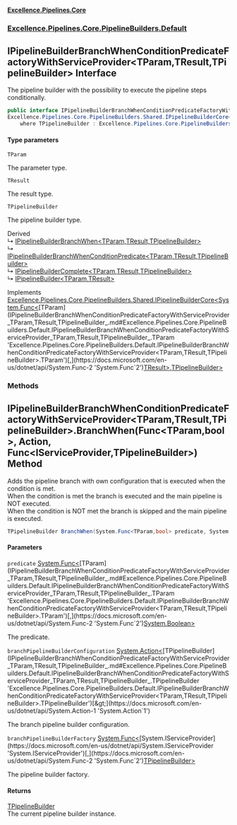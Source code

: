 #### [Excellence.Pipelines.Core](Excellence.Pipelines.md 'Excellence.Pipelines')
### [Excellence.Pipelines.Core.PipelineBuilders.Default](Excellence.Pipelines.md#Excellence.Pipelines.Core.PipelineBuilders.Default 'Excellence.Pipelines.Core.PipelineBuilders.Default')

## IPipelineBuilderBranchWhenConditionPredicateFactoryWithServiceProvider<TParam,TResult,TPipelineBuilder> Interface

The pipeline builder with the possibility to execute the pipeline steps conditionally.

```csharp
public interface IPipelineBuilderBranchWhenConditionPredicateFactoryWithServiceProvider<TParam,TResult,TPipelineBuilder> :
Excellence.Pipelines.Core.PipelineBuilders.Shared.IPipelineBuilderCore<System.Func<TParam, TResult>, TPipelineBuilder>
    where TPipelineBuilder : Excellence.Pipelines.Core.PipelineBuilders.Default.IPipelineBuilderBranchWhenConditionPredicateFactoryWithServiceProvider<TParam, TResult, TPipelineBuilder>
```
#### Type parameters

<a name='Excellence.Pipelines.Core.PipelineBuilders.Default.IPipelineBuilderBranchWhenConditionPredicateFactoryWithServiceProvider_TParam,TResult,TPipelineBuilder_.TParam'></a>

`TParam`

The parameter type.

<a name='Excellence.Pipelines.Core.PipelineBuilders.Default.IPipelineBuilderBranchWhenConditionPredicateFactoryWithServiceProvider_TParam,TResult,TPipelineBuilder_.TResult'></a>

`TResult`

The result type.

<a name='Excellence.Pipelines.Core.PipelineBuilders.Default.IPipelineBuilderBranchWhenConditionPredicateFactoryWithServiceProvider_TParam,TResult,TPipelineBuilder_.TPipelineBuilder'></a>

`TPipelineBuilder`

The pipeline builder type.

Derived  
&#8627; [IPipelineBuilderBranchWhen&lt;TParam,TResult,TPipelineBuilder&gt;](IPipelineBuilderBranchWhen_TParam,TResult,TPipelineBuilder_.md 'Excellence.Pipelines.Core.PipelineBuilders.Default.IPipelineBuilderBranchWhen<TParam,TResult,TPipelineBuilder>')  
&#8627; [IPipelineBuilderBranchWhenConditionPredicate&lt;TParam,TResult,TPipelineBuilder&gt;](IPipelineBuilderBranchWhenConditionPredicate_TParam,TResult,TPipelineBuilder_.md 'Excellence.Pipelines.Core.PipelineBuilders.Default.IPipelineBuilderBranchWhenConditionPredicate<TParam,TResult,TPipelineBuilder>')  
&#8627; [IPipelineBuilderComplete&lt;TParam,TResult,TPipelineBuilder&gt;](IPipelineBuilderComplete_TParam,TResult,TPipelineBuilder_.md 'Excellence.Pipelines.Core.PipelineBuilders.Default.IPipelineBuilderComplete<TParam,TResult,TPipelineBuilder>')  
&#8627; [IPipelineBuilder&lt;TParam,TResult&gt;](IPipelineBuilder_TParam,TResult_.md 'Excellence.Pipelines.Core.PipelineBuilders.IPipelineBuilder<TParam,TResult>')

Implements [Excellence.Pipelines.Core.PipelineBuilders.Shared.IPipelineBuilderCore&lt;](IPipelineBuilderCore_TPipelineDelegate,TPipelineBuilder_.md 'Excellence.Pipelines.Core.PipelineBuilders.Shared.IPipelineBuilderCore<TPipelineDelegate,TPipelineBuilder>')[System.Func&lt;](https://docs.microsoft.com/en-us/dotnet/api/System.Func-2 'System.Func`2')[TParam](IPipelineBuilderBranchWhenConditionPredicateFactoryWithServiceProvider_TParam,TResult,TPipelineBuilder_.md#Excellence.Pipelines.Core.PipelineBuilders.Default.IPipelineBuilderBranchWhenConditionPredicateFactoryWithServiceProvider_TParam,TResult,TPipelineBuilder_.TParam 'Excellence.Pipelines.Core.PipelineBuilders.Default.IPipelineBuilderBranchWhenConditionPredicateFactoryWithServiceProvider<TParam,TResult,TPipelineBuilder>.TParam')[,](https://docs.microsoft.com/en-us/dotnet/api/System.Func-2 'System.Func`2')[TResult](IPipelineBuilderBranchWhenConditionPredicateFactoryWithServiceProvider_TParam,TResult,TPipelineBuilder_.md#Excellence.Pipelines.Core.PipelineBuilders.Default.IPipelineBuilderBranchWhenConditionPredicateFactoryWithServiceProvider_TParam,TResult,TPipelineBuilder_.TResult 'Excellence.Pipelines.Core.PipelineBuilders.Default.IPipelineBuilderBranchWhenConditionPredicateFactoryWithServiceProvider<TParam,TResult,TPipelineBuilder>.TResult')[&gt;](https://docs.microsoft.com/en-us/dotnet/api/System.Func-2 'System.Func`2')[,](IPipelineBuilderCore_TPipelineDelegate,TPipelineBuilder_.md 'Excellence.Pipelines.Core.PipelineBuilders.Shared.IPipelineBuilderCore<TPipelineDelegate,TPipelineBuilder>')[TPipelineBuilder](IPipelineBuilderBranchWhenConditionPredicateFactoryWithServiceProvider_TParam,TResult,TPipelineBuilder_.md#Excellence.Pipelines.Core.PipelineBuilders.Default.IPipelineBuilderBranchWhenConditionPredicateFactoryWithServiceProvider_TParam,TResult,TPipelineBuilder_.TPipelineBuilder 'Excellence.Pipelines.Core.PipelineBuilders.Default.IPipelineBuilderBranchWhenConditionPredicateFactoryWithServiceProvider<TParam,TResult,TPipelineBuilder>.TPipelineBuilder')[&gt;](IPipelineBuilderCore_TPipelineDelegate,TPipelineBuilder_.md 'Excellence.Pipelines.Core.PipelineBuilders.Shared.IPipelineBuilderCore<TPipelineDelegate,TPipelineBuilder>')
### Methods

<a name='Excellence.Pipelines.Core.PipelineBuilders.Default.IPipelineBuilderBranchWhenConditionPredicateFactoryWithServiceProvider_TParam,TResult,TPipelineBuilder_.BranchWhen(System.Func_TParam,bool_,System.Action_TPipelineBuilder_,System.Func_System.IServiceProvider,TPipelineBuilder_)'></a>

## IPipelineBuilderBranchWhenConditionPredicateFactoryWithServiceProvider<TParam,TResult,TPipelineBuilder>.BranchWhen(Func<TParam,bool>, Action<TPipelineBuilder>, Func<IServiceProvider,TPipelineBuilder>) Method

Adds the pipeline branch with own configuration that is executed when the condition is met.  
When the condition is met the branch is executed and the main pipeline is NOT executed.  
When the condition is NOT met the branch is skipped and the main pipeline is executed.

```csharp
TPipelineBuilder BranchWhen(System.Func<TParam,bool> predicate, System.Action<TPipelineBuilder> branchPipelineBuilderConfiguration, System.Func<System.IServiceProvider,TPipelineBuilder> branchPipelineBuilderFactory);
```
#### Parameters

<a name='Excellence.Pipelines.Core.PipelineBuilders.Default.IPipelineBuilderBranchWhenConditionPredicateFactoryWithServiceProvider_TParam,TResult,TPipelineBuilder_.BranchWhen(System.Func_TParam,bool_,System.Action_TPipelineBuilder_,System.Func_System.IServiceProvider,TPipelineBuilder_).predicate'></a>

`predicate` [System.Func&lt;](https://docs.microsoft.com/en-us/dotnet/api/System.Func-2 'System.Func`2')[TParam](IPipelineBuilderBranchWhenConditionPredicateFactoryWithServiceProvider_TParam,TResult,TPipelineBuilder_.md#Excellence.Pipelines.Core.PipelineBuilders.Default.IPipelineBuilderBranchWhenConditionPredicateFactoryWithServiceProvider_TParam,TResult,TPipelineBuilder_.TParam 'Excellence.Pipelines.Core.PipelineBuilders.Default.IPipelineBuilderBranchWhenConditionPredicateFactoryWithServiceProvider<TParam,TResult,TPipelineBuilder>.TParam')[,](https://docs.microsoft.com/en-us/dotnet/api/System.Func-2 'System.Func`2')[System.Boolean](https://docs.microsoft.com/en-us/dotnet/api/System.Boolean 'System.Boolean')[&gt;](https://docs.microsoft.com/en-us/dotnet/api/System.Func-2 'System.Func`2')

The predicate.

<a name='Excellence.Pipelines.Core.PipelineBuilders.Default.IPipelineBuilderBranchWhenConditionPredicateFactoryWithServiceProvider_TParam,TResult,TPipelineBuilder_.BranchWhen(System.Func_TParam,bool_,System.Action_TPipelineBuilder_,System.Func_System.IServiceProvider,TPipelineBuilder_).branchPipelineBuilderConfiguration'></a>

`branchPipelineBuilderConfiguration` [System.Action&lt;](https://docs.microsoft.com/en-us/dotnet/api/System.Action-1 'System.Action`1')[TPipelineBuilder](IPipelineBuilderBranchWhenConditionPredicateFactoryWithServiceProvider_TParam,TResult,TPipelineBuilder_.md#Excellence.Pipelines.Core.PipelineBuilders.Default.IPipelineBuilderBranchWhenConditionPredicateFactoryWithServiceProvider_TParam,TResult,TPipelineBuilder_.TPipelineBuilder 'Excellence.Pipelines.Core.PipelineBuilders.Default.IPipelineBuilderBranchWhenConditionPredicateFactoryWithServiceProvider<TParam,TResult,TPipelineBuilder>.TPipelineBuilder')[&gt;](https://docs.microsoft.com/en-us/dotnet/api/System.Action-1 'System.Action`1')

The branch pipeline builder configuration.

<a name='Excellence.Pipelines.Core.PipelineBuilders.Default.IPipelineBuilderBranchWhenConditionPredicateFactoryWithServiceProvider_TParam,TResult,TPipelineBuilder_.BranchWhen(System.Func_TParam,bool_,System.Action_TPipelineBuilder_,System.Func_System.IServiceProvider,TPipelineBuilder_).branchPipelineBuilderFactory'></a>

`branchPipelineBuilderFactory` [System.Func&lt;](https://docs.microsoft.com/en-us/dotnet/api/System.Func-2 'System.Func`2')[System.IServiceProvider](https://docs.microsoft.com/en-us/dotnet/api/System.IServiceProvider 'System.IServiceProvider')[,](https://docs.microsoft.com/en-us/dotnet/api/System.Func-2 'System.Func`2')[TPipelineBuilder](IPipelineBuilderBranchWhenConditionPredicateFactoryWithServiceProvider_TParam,TResult,TPipelineBuilder_.md#Excellence.Pipelines.Core.PipelineBuilders.Default.IPipelineBuilderBranchWhenConditionPredicateFactoryWithServiceProvider_TParam,TResult,TPipelineBuilder_.TPipelineBuilder 'Excellence.Pipelines.Core.PipelineBuilders.Default.IPipelineBuilderBranchWhenConditionPredicateFactoryWithServiceProvider<TParam,TResult,TPipelineBuilder>.TPipelineBuilder')[&gt;](https://docs.microsoft.com/en-us/dotnet/api/System.Func-2 'System.Func`2')

The pipeline builder factory.

#### Returns
[TPipelineBuilder](IPipelineBuilderBranchWhenConditionPredicateFactoryWithServiceProvider_TParam,TResult,TPipelineBuilder_.md#Excellence.Pipelines.Core.PipelineBuilders.Default.IPipelineBuilderBranchWhenConditionPredicateFactoryWithServiceProvider_TParam,TResult,TPipelineBuilder_.TPipelineBuilder 'Excellence.Pipelines.Core.PipelineBuilders.Default.IPipelineBuilderBranchWhenConditionPredicateFactoryWithServiceProvider<TParam,TResult,TPipelineBuilder>.TPipelineBuilder')  
The current pipeline builder instance.